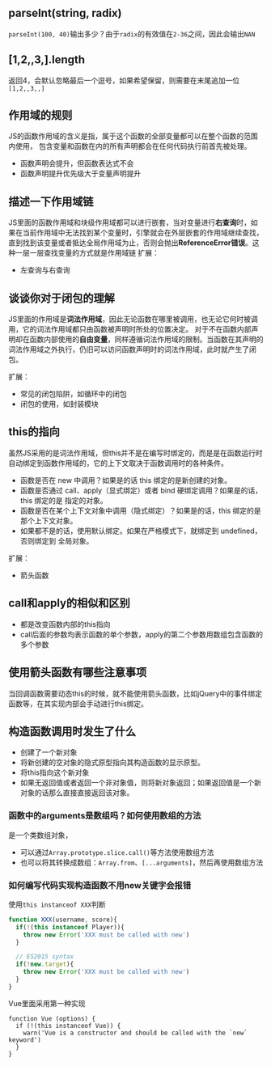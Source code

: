
## parseInt(string, radix)
`parseInt(100, 40)`输出多少？由于`radix`的有效值在`2-36`之间，因此会输出`NAN`

## [1,2,,3,].length
返回4，会默认忽略最后一个逗号，如果希望保留，则需要在末尾追加一位`[1,2,,3,,]`

## 作用域的规则
JS的函数作用域的含义是指，属于这个函数的全部变量都可以在整个函数的范围内使用，
包含变量和函数在内的所有声明都会在任何代码执行前首先被处理。

* 函数声明会提升，但函数表达式不会
* 函数声明提升优先级大于变量声明提升    


## 描述一下作用域链
JS里面的函数作用域和块级作用域都可以进行嵌套，当对变量进行**右查询**时，如果在当前作用域中无法找到某个变量时，引擎就会在外层嵌套的作用域继续查找，直到找到该变量或者抵达全局作用域为止，否则会抛出**ReferenceError错误**。这种一层一层查找变量的方式就是作用域链
扩展：
* 左查询与右查询

## 谈谈你对于闭包的理解
JS里面的作用域是**词法作用域**，因此无论函数在哪里被调用，也无论它何时被调用，它的词法作用域都只由函数被声明时所处的位置决定。
对于不在函数内部声明却在函数内部使用的**自由变量**，同样遵循词法作用域的限制。当函数在其声明的词法作用域之外执行，仍旧可以访问函数声明时的词法作用域，此时就产生了闭包。

扩展：
* 常见的闭包陷阱，如循环中的闭包
* 闭包的使用，如封装模块

## this的指向
虽然JS采用的是词法作用域，但this并不是在编写时绑定的，而是是在函数运行时自动绑定到函数作用域的，它的上下文取决于函数调用时的各种条件。
* 函数是否在 new 中调用？如果是的话 this 绑定的是新创建的对象。 
* 函数是否通过 call、apply（显式绑定）或者 bind 硬绑定调用？如果是的话，this 绑定的是 指定的对象。
* 函数是否在某个上下文对象中调用（隐式绑定）？如果是的话，this 绑定的是那个上下文对象。
* 如果都不是的话，使用默认绑定。如果在严格模式下，就绑定到 undefined，否则绑定到 全局对象。

扩展：
* 箭头函数



## call和apply的相似和区别
* 都是改变函数内部的this指向
* call后面的参数均表示函数的单个参数，apply的第二个参数用数组包含函数的多个参数

## 使用箭头函数有哪些注意事项
当回调函数需要动态this的时候，就不能使用箭头函数，比如jQuery中的事件绑定函数等，在其实现内部会手动进行this绑定。

## 构造函数调用时发生了什么
* 创建了一个新对象
* 将新创建的空对象的隐式原型指向其构造函数的显示原型。
* 将this指向这个新对象
* 如果无返回值或者返回一个非对象值，则将新对象返回；如果返回值是一个新对象的话那么直接直接返回该对象。



### 函数中的arguments是数组吗？如何使用数组的方法

是一个类数组对象，
* 可以通过`Array.prototype.slice.call()`等方法使用数组方法
* 也可以将其转换成数组：`Array.from`、`[...arguments]`，然后再使用数组方法

### 如何编写代码实现构造函数不用new关键字会报错
使用`this instanceof XXX`判断
```js
function XXX(username, score){
  if(!(this instanceof Player)){
    throw new Error('XXX must be called with new')
  }

  // ES2015 syntax
  if(!new.target){
    throw new Error('XXX must be called with new')
  }
}

```
Vue里面采用第一种实现
```
function Vue (options) {
  if (!(this instanceof Vue)) {
    warn('Vue is a constructor and should be called with the `new` keyword')
  }
}
```